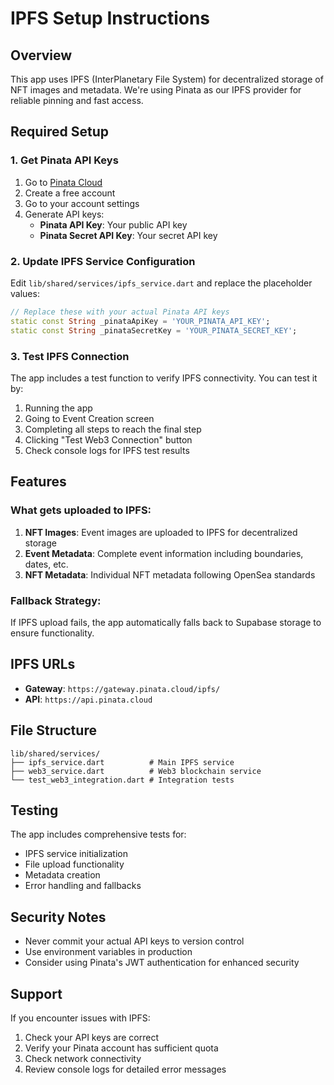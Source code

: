 # IPFS Setup Instructions

## Overview
This app uses IPFS (InterPlanetary File System) for decentralized storage of NFT images and metadata. We're using Pinata as our IPFS provider for reliable pinning and fast access.

## Required Setup

### 1. Get Pinata API Keys

1. Go to [Pinata Cloud](https://pinata.cloud)
2. Create a free account
3. Go to your account settings
4. Generate API keys:
   - **Pinata API Key**: Your public API key
   - **Pinata Secret API Key**: Your secret API key

### 2. Update IPFS Service Configuration

Edit `lib/shared/services/ipfs_service.dart` and replace the placeholder values:

```dart
// Replace these with your actual Pinata API keys
static const String _pinataApiKey = 'YOUR_PINATA_API_KEY';
static const String _pinataSecretKey = 'YOUR_PINATA_SECRET_KEY';
```

### 3. Test IPFS Connection

The app includes a test function to verify IPFS connectivity. You can test it by:

1. Running the app
2. Going to Event Creation screen
3. Completing all steps to reach the final step
4. Clicking "Test Web3 Connection" button
5. Check console logs for IPFS test results

## Features

### What gets uploaded to IPFS:

1. **NFT Images**: Event images are uploaded to IPFS for decentralized storage
2. **Event Metadata**: Complete event information including boundaries, dates, etc.
3. **NFT Metadata**: Individual NFT metadata following OpenSea standards

### Fallback Strategy:

If IPFS upload fails, the app automatically falls back to Supabase storage to ensure functionality.

## IPFS URLs

- **Gateway**: `https://gateway.pinata.cloud/ipfs/`
- **API**: `https://api.pinata.cloud`

## File Structure

```
lib/shared/services/
├── ipfs_service.dart          # Main IPFS service
├── web3_service.dart          # Web3 blockchain service
└── test_web3_integration.dart # Integration tests
```

## Testing

The app includes comprehensive tests for:
- IPFS service initialization
- File upload functionality
- Metadata creation
- Error handling and fallbacks

## Security Notes

- Never commit your actual API keys to version control
- Use environment variables in production
- Consider using Pinata's JWT authentication for enhanced security

## Support

If you encounter issues with IPFS:
1. Check your API keys are correct
2. Verify your Pinata account has sufficient quota
3. Check network connectivity
4. Review console logs for detailed error messages
